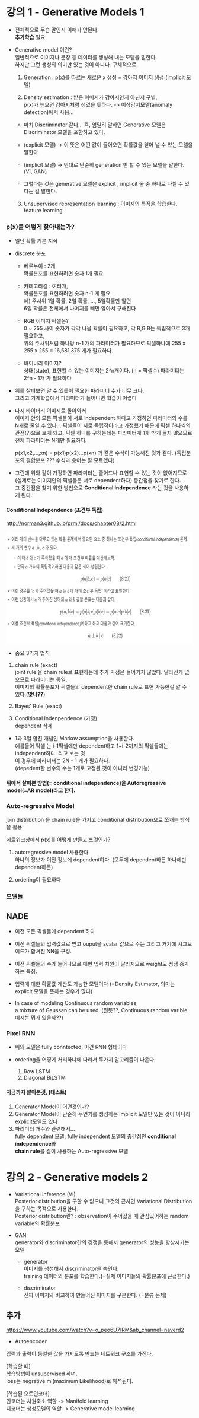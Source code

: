 # 강의 1 - Generative Models 1  

* 전체적으로 무슨 말인지 이해가 안된다.  
**추가학습**  필요

* Generative model 이란?  
  일반적으로 이미지나 문장 등 데이터를 생성해 내는 모델을 말한다.   
  하지만 그런 생성의 의미만 있는 것이 아니다. 구체적으로,
  
  1. Generation : p(x)를 따르는 새로운 x 생성 = 강아지 이미지 생성  (implicit 모델)  
  
  2. Density estimation :  받은 이미지가 강아지인지 아닌지 구별,  
    p(x)가 높으면 강아지처럼 생겼을 듯하다. -> 이상감지모델(anomaly detection)에서 사용...    
  
    - 마치 Discriminator 같다... 즉, 엄밀히 말하면 Generative 모델은 Discriminator 모델을 포함하고 있다.
  
    - (explicit 모델) -> 이 뜻은 어떤 값이 들어오면 확률값을 얻어 낼 수 있는 모델을 말한다
    - (implicit 모델) -> 반대로 단순히 generation 만 할 수 있는 모델을 말한다. (VI, GAN)  
    - 그렇다는 것은 generative 모델은 explicit , implicit 둘 중 하나로 나뉠 수 있다는 걸 말한다.
  
  3. Unsupervised representation learning : 이미지의 특징을 학습한다. feature learning   
  
  
 ### p(x)를 어떻게 찾아내는가?
 
* 일단 확률 기본 지식
* discrete 분포  
  - 베르누이 : 2개,   
  확률분포를 표현하려면 숫자 1개 필요  
  - 카테고리컬 : 여러개,   
  확률분포를 표현하려면 숫자 n-1 개 필요  
  예) 주사위
  1일 확률, 2일 확률, ..., 5일확률만 알면  
  6일 확률은 전체에서 나머지를 빼면 알아서 구해진다  
  
  - RGB 이미지 픽셀은?  
0 ~ 255 사이 숫자가 각각 나올 확률이 필요하고, 각 R,G,B는 독립적으로 3개 필요하고,   
위의 주사위처럼 하나당 n-1 개의 파라미터가 필요하므로 픽셀하나에 255 x 255 x 255 = 16,581,375 개가 필요하다.  

  - 바이너리 이미지?  
상태(state), 표현할 수 있는 이미지는 2^n개이다. (n = 픽셀수)
파라미터는 2^n - 1개 가 필요하다  

* 위를 살펴보면 알 수 있듯이 필요한 파라미터 수가 너무 크다.  
  그리고 기계학습에서 파라미터가 늘어나면 학습이 어렵다
  
* 다시 바이너리 이미지로 돌아와서      
이미지 안의 모든 픽셀들이 서로 independent 하다고 가정하면 파라미터의 수를 N개로 줄일 수 있다...
픽셀들이 서로 독립적이라고 가정했기 때문에 픽셀 하나씩의 관점(?)으로 보게 되고, 픽셀 하나를 구하는데는 파라미터개 1개 밖게 들지 않으므로 전체 파라미터는 N개만 필요하다.   

  p(x1,x2,...,xn) = p(x1)p(x2)...p(xn) 과 같은 수식이 가능해진 것과 같다. (독립분포의 결합분포 ??? 수식과 용어는 잘 모르겠다)   

* 그런데 위와 같이 가정하면 파라미터는 줄어드나 표현할 수 있는 것이 없어지므로(실제로는 이미지안의 픽셀들은 서로 dependent하다) 중간점을 찾기로 한다.  
그 중간점을 찾기 위한 방법으로 **Conditional Independence** 라는 것을 사용하게 된다.

#### Conditional Independence (조건부 독립)  
http://norman3.github.io/prml/docs/chapter08/2.html

<img src="https://github.com/bitwarrior1/bcaitech/blob/main/new/img/conditional_independence.png" width="600" height="300">



* 중요 3가지 법칙
1. chain rule (exact)   
joint rule 을 chain rule로 표현하는데 추가 가정은 들어가지 않았다.
달라진게 없으므로 파라미터는 동일.  
이미지의 확률분포가 픽셀들의 dependent한 chain rule로 표현 가능한걸 알 수 있다.(**맞나??**)

2. Bayes' Rule (exact)  

3. Conditional Indenpendence (가정)   
dependent 삭제

* 1과 3일 합친 개념인 Markov assumption을 사용한다.  
예를들어 픽셀 는 i-1픽셀에만 dependent하고 1~i-2까지의 픽셀들에는 independent하다. 라고 보는 것   
이 경우에 파라미터는 2N - 1 개가 필요하다.  
(depedent한 변수의 수는 1개로 고정된 것이 아니라 변경가능)

#### 위에서 살펴본 방법(= conditional independence)을 Autoregressive model(=AR model)라고 한다.


### Auto-regressive Model  
join distribution 을 chain rule을 가지고 conditional distribution으로 쪼개는 방식을 활용  

네트워크상에서 p(x)를 어떻게 만들고 쓰것인가? 

1. autoregressive model 사용한다       
  하나의 정보가 이전 정보에 dependent하다. (모두에 dependent하든 하나에만 dependent하든)
  
2. ordering이 필요하다

### 모델들

## NADE  
* 이전 모든 픽셀들에 dependent 하다
* 이전 픽셀들의 입력값으로 받고 
ouput을 scalar 값으로 주는
그리고 거기에 시그모이드가 합쳐진 NN을 구성.

* 이전 픽셀들의 수가 늘어나므로 매번 입력 차원이 달라지므로 weight도 점점 증가하는 특징.  

* 입력에 대한 확률값 계산도 가능한 모델이다 (=Density Estimator, 의미는 explicit 모델을 뜻하는 경우가 많다)  

* In case of modeling Continuous random variables,  
a mixture of Gaussan can be used. (뭔뜻??, Continuous random varible 예시는 뭐가 있을까??)

### Pixel RNN  

* 위의 모델은 fully conntected, 이건 RNN 형태이다  

* ordering을 어떻게 처리하냐에 따라서 두가지 알고리즘이 나온다  
  1. Row LSTM 
  2. Diagonal BiLSTM  
  
#### 지금까지 알아본것, (테스트)
1. Generator Model이 어떤것인가?
2. Generator Model이 단순히 무언가를 생성하는 implicit 모델만 있는 것이 아니라 explicit모델도 있다  
3. 파리미터 개수와 관련해서...   
fully dependent 모델,  fully independent 모델의 중간점인 **conditional independence**와  
**chain rule**를 같이 사용하는 Auto-regressive 모델  

# 강의 2 - Generative models 2  

* Variational Inference (VI)  
  Posterior distribution을 구할 수 없으니 그것의 근사인 Variational Distribution을 구하는 목적으로 사용한다.  
  Posterior distribution란? : observation이 주어졌을 때 관심있어하는 random variable의 확률분포  

* GAN  
  generator와 discriminator간의 경쟁을 통해서 generator의 성능을 향상시키는 모델    
    * generator  
    이미지를 생성해서 discriminator을 속인다.  
    training 데이터의 분포를 학습한다.(=실제 이미지들의 확률분포에 근접한다.)  
    
    * discriminator  
    진짜 이미지와 비교하여 만들어진 이미지를 구분한다. (=분류 문제)   

## 추가  
https://www.youtube.com/watch?v=o_peo6U7IRM&ab_channel=naverd2

* Autoencoder  

입력과 출력이 동일한 값을 가지도록 만드는 네트워크 구조를 가진다.  

[학습할 때]  
학습방법이 unsupervised 하며,  
loss는 negrative ml(maximum Likelihood)로 해석된다.  

[학습된 오토인코더]  
인코더는 차원축소 역할 -> Manifold learning  
디코더는 생성모델의 역할 -> Generative model learning  

